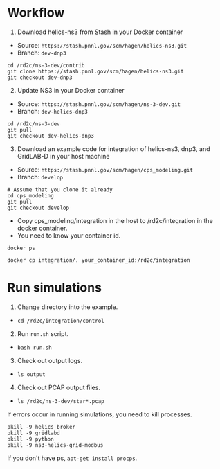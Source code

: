# Workflow

1. Download helics-ns3 from Stash in your Docker container
  - Source: `https://stash.pnnl.gov/scm/hagen/helics-ns3.git`
  - Branch: `dev-dnp3`
```shell
cd /rd2c/ns-3-dev/contrib
git clone https://stash.pnnl.gov/scm/hagen/helics-ns3.git
git checkout dev-dnp3
```
2. Update NS3 in your Docker container
  - Source: `https://stash.pnnl.gov/scm/hagen/ns-3-dev.git`
  - Branch: `dev-helics-dnp3`
```shell
cd /rd2c/ns-3-dev
git pull
git checkout dev-helics-dnp3
```
3. Download an example code for integration of helics-ns3, dnp3, and GridLAB-D in your host machine
  - Source: `https://stash.pnnl.gov/scm/hagen/cps_modeling.git`
  - Branch: `develop`
```shell
# Assume that you clone it already
cd cps_modeling
git pull
git checkout develop
```
  - Copy cps_modeling/integration in the host to /rd2c/integration in the docker container.
  - You need to know your container id.
```shell
docker ps

docker cp integration/. your_container_id:/rd2c/integration
```


# Run simulations

1. Change directory into the example.
  - `cd /rd2c/integration/control`
2. Run `run.sh` script.
  - `bash run.sh`
3. Check out output logs.
  - `ls output`
4. Check out PCAP output files.
  - `ls /rd2c/ns-3-dev/star*.pcap`

If errors occur in running simulations, you need to kill processes.

```shell
pkill -9 helics_broker
pkill -9 gridlabd
pkill -9 python
pkill -9 ns3-helics-grid-modbus
```

If you don't have ps, `apt-get install procps`.

